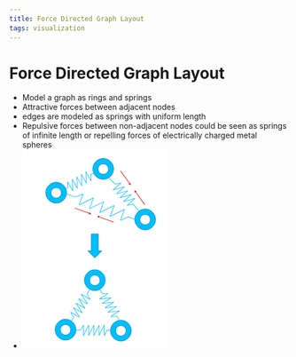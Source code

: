 ```yaml
---
title: Force Directed Graph Layout
tags: visualization
---
```


# Force Directed Graph Layout
- Model a graph as rings and springs
- Attractive forces between adjacent nodes
- edges are modeled as springs with uniform length
- Repulsive forces between non-adjacent nodes could be seen as springs of infinite length or repelling forces of electrically charged metal spheres
- ![im](assets/Pasted%20Image%2020220418123559.png)




























































































